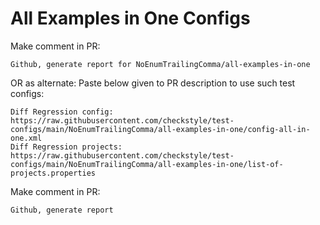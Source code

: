 # All Examples in One Configs
Make comment in PR:
```
Github, generate report for NoEnumTrailingComma/all-examples-in-one
```
OR as alternate:
Paste below given to PR description to use such test configs:
```
Diff Regression config: https://raw.githubusercontent.com/checkstyle/test-configs/main/NoEnumTrailingComma/all-examples-in-one/config-all-in-one.xml
Diff Regression projects: https://raw.githubusercontent.com/checkstyle/test-configs/main/NoEnumTrailingComma/all-examples-in-one/list-of-projects.properties
```
Make comment in PR:
```
Github, generate report
```
